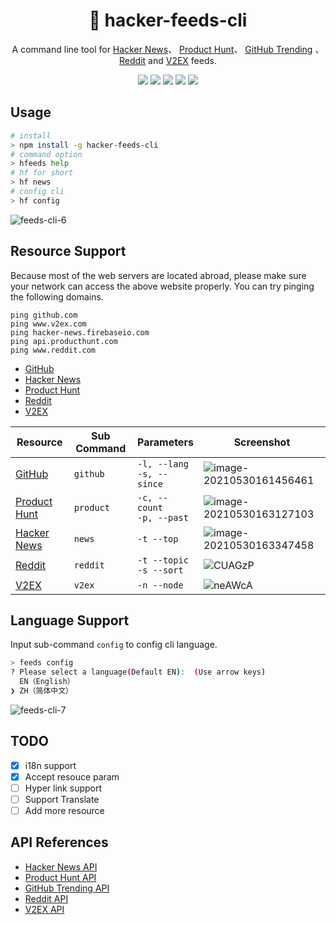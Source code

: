 <div align="center">

# 📰 hacker-feeds-cli

A command line tool for [Hacker News](https://news.ycombinator.com/)、 [Product Hunt](https://www.producthunt.com/)、 [GitHub Trending](http://github.com/trending) 、[Reddit](https://www.reddit.com/) and [V2EX](https://www.v2ex.com/) feeds.

[![](https://shields.io/badge/Reddit-FF4500?logo=reddit&style=flat-square&logoColor=white)](https://www.reddit.com/) [![](https://shields.io/badge/GitHub%20Trending-black?logo=GitHub&style=flat-square&logoColor=white)](http://github.com/trending) [![](https://shields.io/badge/Hacker%20News-f0652f?logo=y%20combinator&style=flat-square&logoColor=white)](https://news.ycombinator.com/) [![](https://shields.io/badge/Product%20Hunt-da552f?logo=Product%20Hunt&style=flat-square&logoColor=white)](https://www.producthunt.com/) [![](https://shields.io/badge/V2EX-222223?logo=V&style=flat-square&logoColor=ffffff)](https://www.v2ex.com/)

</div>

## Usage

```bash
# install
> npm install -g hacker-feeds-cli
# command option
> hfeeds help
# hf for short
> hf news
# config cli
> hf config
```

![feeds-cli-6](https://mayandev.oss-cn-hangzhou.aliyuncs.com/uPic/feeds-cli-6.png)

## Resource Support

Because most of the web servers are located abroad, please make sure your network can access the above website properly. You can try pinging the following domains.

```console
ping github.com
ping www.v2ex.com
ping hacker-news.firebaseio.com
ping api.producthunt.com
ping www.reddit.com
```

- [GitHub](http://github.com/)
- [Hacker News](https://news.ycombinator.com/)
- [Product Hunt](https://www.producthunt.com/)
- [Reddit](https://www.reddit.com/)
- [V2EX](https://www.v2ex.com/)

| Resource | Sub Command | Parameters | Screenshot |
| --- | --- | --- | --- |
| [GitHub](http://github.com/) | `github` | `-l, --lang`<br>`-s, --since` | ![image-20210530161456461](https://mayandev.oss-cn-hangzhou.aliyuncs.com/uPic/image-20210530161456461.png) |
| [Product Hunt](https://www.producthunt.com/) | `product` | `-c, --count`<br>`-p, --past` | ![image-20210530163127103](https://mayandev.oss-cn-hangzhou.aliyuncs.com/uPic/image-20210530163127103.png) |
| [Hacker News](https://news.ycombinator.com/) | `news` | `-t --top` | ![image-20210530163347458](https://mayandev.oss-cn-hangzhou.aliyuncs.com/uPic/image-20210530163347458.png) |
| [Reddit](https://www.reddit.com/) | `reddit` | `-t --topic`<br>`-s --sort` | ![CUAGzP](https://mayandev.oss-cn-hangzhou.aliyuncs.com/uPic/CUAGzP.png) |
| [V2EX](https://www.v2ex.com/) | `v2ex` | `-n --node` | ![neAWcA](https://mayandev.oss-cn-hangzhou.aliyuncs.com/uPic/neAWcA.png) |

## Language Support

Input sub-command `config` to config cli language.

```bash
> feeds config
? Please select a language(Default EN):  (Use arrow keys)
  EN（English）
❯ ZH（简体中文）
```

![feeds-cli-7](https://mayandev.oss-cn-hangzhou.aliyuncs.com/uPic/feeds-cli-7.png)

## TODO

- [x] i18n support
- [x] Accept resouce param
- [ ] Hyper link support
- [ ] Support Translate
- [ ] Add more resource

## API References

- [Hacker News API](https://github.com/HackerNews/API)
- [Product Hunt API](https://github.com/producthunt/producthunt-api)
- [GitHub Trending API](https://github.com/huchenme/github-trending-api)
- [Reddit API](https://www.reddit.com/dev/api/)
- [V2EX API](https://v2ex.com/p/7v9TEc53)
